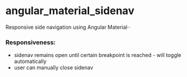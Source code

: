 # angular_material_sidenav
Responsive side navigation using Angular Material⋅⋅
<space><space>

### Responsiveness:
- sidenav remains open until certain breakpoint is reached - will toggle automatically
- user can manually close sidenav

